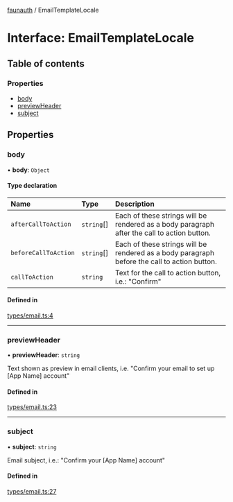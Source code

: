 [faunauth](../index.md) / EmailTemplateLocale

# Interface: EmailTemplateLocale

## Table of contents

### Properties

- [body](EmailTemplateLocale.md#body)
- [previewHeader](EmailTemplateLocale.md#previewheader)
- [subject](EmailTemplateLocale.md#subject)

## Properties

### body

• **body**: `Object`

#### Type declaration

| Name | Type | Description |
| :------ | :------ | :------ |
| `afterCallToAction` | `string`[] | Each of these strings will be rendered as a body paragraph after the call to action button. |
| `beforeCallToAction` | `string`[] | Each of these strings will be rendered as a body paragraph before the call to action button. |
| `callToAction` | `string` | Text for the call to action button, i.e.: "Confirm" |

#### Defined in

[types/email.ts:4](https://github.com/alexnitta/faunauth/blob/31b65b8/src/types/email.ts#L4)

___

### previewHeader

• **previewHeader**: `string`

Text shown as preview in email clients, i.e. "Confirm your email to set up [App Name] account"

#### Defined in

[types/email.ts:23](https://github.com/alexnitta/faunauth/blob/31b65b8/src/types/email.ts#L23)

___

### subject

• **subject**: `string`

Email subject, i.e.: "Confirm your [App Name] account"

#### Defined in

[types/email.ts:27](https://github.com/alexnitta/faunauth/blob/31b65b8/src/types/email.ts#L27)
